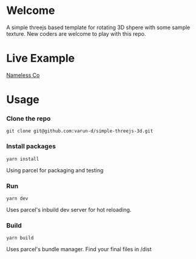 # Welcome
A simple threejs based template for rotating 3D shpere with some sample texture.
New coders are welcome to play with this repo.

# Live Example
[Nameless Co](https:///www.thisnameless.com)

# Usage

### Clone the repo
```git clone git@github.com:varun-d/simple-threejs-3d.git```

### Install packages
```yarn install```

Using parcel for packaging and testing

### Run
```yarn dev```

Uses parcel's inbuild dev server for hot reloading.

### Build
```yarn build```

Uses parcel's bundle manager. Find your final files in /dist
